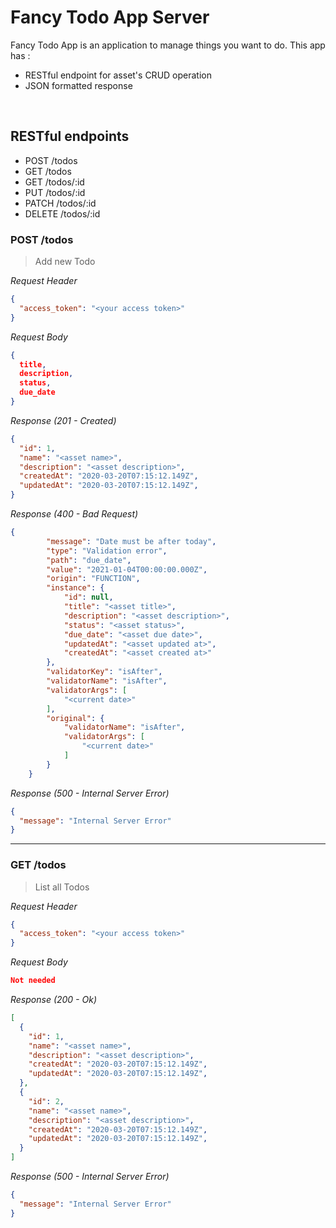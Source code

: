 # Fancy Todo App Server
Fancy Todo App is an application to manage things you want to do. This app has : 
* RESTful endpoint for asset's CRUD operation
* JSON formatted response

&nbsp;

## RESTful endpoints
* POST /todos
* GET /todos
* GET /todos/:id
* PUT /todos/:id
* PATCH /todos/:id
* DELETE /todos/:id


### POST /todos

> Add new Todo

_Request Header_
```json
{
  "access_token": "<your access token>"
}
```

_Request Body_
```json
{
  title,
  description,
  status,
  due_date
}
```

_Response (201 - Created)_
```json
{
  "id": 1,
  "name": "<asset name>",
  "description": "<asset description>",
  "createdAt": "2020-03-20T07:15:12.149Z",
  "updatedAt": "2020-03-20T07:15:12.149Z",
}
```

_Response (400 - Bad Request)_
```json
{
        "message": "Date must be after today",
        "type": "Validation error",
        "path": "due_date",
        "value": "2021-01-04T00:00:00.000Z",
        "origin": "FUNCTION",
        "instance": {
            "id": null,
            "title": "<asset title>",
            "description": "<asset description>",
            "status": "<asset status>",
            "due_date": "<asset due date>",
            "updatedAt": "<asset updated at>",
            "createdAt": "<asset created at>"
        },
        "validatorKey": "isAfter",
        "validatorName": "isAfter",
        "validatorArgs": [
            "<current date>"
        ],
        "original": {
            "validatorName": "isAfter",
            "validatorArgs": [
                "<current date>"
            ]
        }
    }
```

_Response (500 - Internal Server Error)_
```json
{
  "message": "Internal Server Error"
}
```

---

### GET /todos

> List all Todos

_Request Header_
```json
{
  "access_token": "<your access token>"
}
```

_Request Body_
```json
Not needed
```

_Response (200 - Ok)_
```json
[
  {
    "id": 1,
    "name": "<asset name>",
    "description": "<asset description>",
    "createdAt": "2020-03-20T07:15:12.149Z",
    "updatedAt": "2020-03-20T07:15:12.149Z",
  },
  {
    "id": 2,
    "name": "<asset name>",
    "description": "<asset description>",
    "createdAt": "2020-03-20T07:15:12.149Z",
    "updatedAt": "2020-03-20T07:15:12.149Z",
  }
]
```

_Response (500 - Internal Server Error)_
```json
{
  "message": "Internal Server Error"
}
```